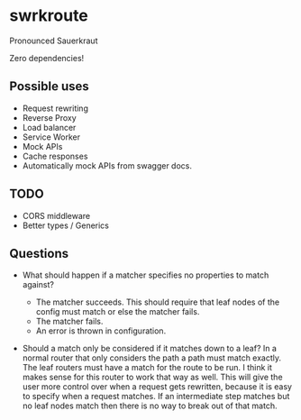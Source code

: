swrkroute
=========

Pronounced Sauerkraut

Zero dependencies!

Possible uses
-------------

- Request rewriting
- Reverse Proxy
- Load balancer
- Service Worker
- Mock APIs
- Cache responses
- Automatically mock APIs from swagger docs.

TODO
----

- CORS middleware
- Better types / Generics

Questions
---------

* What should happen if a matcher specifies no properties to match against?
  - The matcher succeeds.
      This should require that leaf nodes of the config must match or else the matcher fails.
  - The matcher fails.
  - An error is thrown in configuration.

* Should a match only be considered if it matches down to a leaf?
  In a normal router that only considers the path a path must match exactly. The leaf routers must have a match for the route to be run.
  I think it makes sense for this router to work that way as well. This will give the user more control over when a request gets rewritten,
  because it is easy to specify when a request matches. If an intermediate step matches but no leaf nodes match then there is no way to break out of that match.